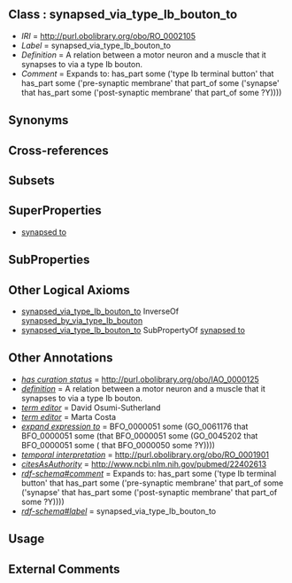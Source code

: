 
## Class : synapsed_via_type_Ib_bouton_to

 * *IRI* = http://purl.obolibrary.org/obo/RO_0002105
 * *Label* = synapsed_via_type_Ib_bouton_to
 * *Definition* = A relation between a motor neuron and a muscle that it synapses to via a type Ib bouton.
 * *Comment* = Expands to: has_part some ('type Ib terminal button' that has_part some ('pre-synaptic membrane' that part_of some ('synapse' that has_part some ('post-synaptic membrane' that part_of some ?Y))))

## Synonyms


## Cross-references


## Subsets


## SuperProperties

 * [synapsed to](../../RO/20/RO_0002120.md)

## SubProperties


## Other Logical Axioms

 * [synapsed_via_type_Ib_bouton_to](../../RO/05/RO_0002105.md) InverseOf [synapsed_by_via_type_Ib_bouton](../../RO/09/RO_0002109.md)
 * [synapsed_via_type_Ib_bouton_to](../../RO/05/RO_0002105.md) SubPropertyOf [synapsed to](../../RO/20/RO_0002120.md)

## Other Annotations

 * *[has curation status](../../IAO/14/IAO_0000114.md)* = http://purl.obolibrary.org/obo/IAO_0000125
 * *[definition](../../IAO/15/IAO_0000115.md)* = A relation between a motor neuron and a muscle that it synapses to via a type Ib bouton.
 * *[term editor](../../IAO/17/IAO_0000117.md)* = David Osumi-Sutherland
 * *[term editor](../../IAO/17/IAO_0000117.md)* = Marta Costa
 * *[expand expression to](../../IAO/24/IAO_0000424.md)* = BFO_0000051 some (GO_0061176 that BFO_0000051 some (that BFO_0000051 some (GO_0045202 that BFO_0000051 some ( that BFO_0000050 some ?Y))))
 * *[temporal interpretation](../../RO/00/RO_0001900.md)* = http://purl.obolibrary.org/obo/RO_0001901
 * *[citesAsAuthority](../../ty/citesAsAuthority.md)* = http://www.ncbi.nlm.nih.gov/pubmed/22402613
 * *[rdf-schema#comment](../../nt/rdf-schema#comment.md)* = Expands to: has_part some ('type Ib terminal button' that has_part some ('pre-synaptic membrane' that part_of some ('synapse' that has_part some ('post-synaptic membrane' that part_of some ?Y))))
 * *[rdf-schema#label](../../el/rdf-schema#label.md)* = synapsed_via_type_Ib_bouton_to

## Usage


## External Comments

